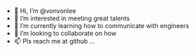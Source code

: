- 👋 Hi, I’m @vonvonlee
- 👀 I’m interested in meeting great talents
- 🌱 I’m currently learning how to
communicate with engineers
- 💞️ I’m looking to collaborate on how 
- 📫 Pls reach me at github ... 

<!---
vonvonlee/vonvonlee is a ✨ special ✨ repository because its `README.md` (this file) appears on your GitHub profile.
You can click the Preview link to take a look at your changes.
--->
